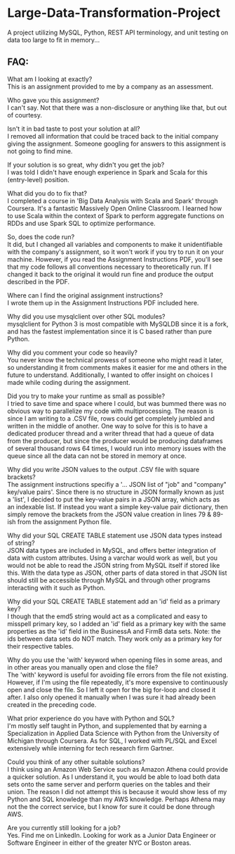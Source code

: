 # Large-Data-Transformation-Project
A project utilizing MySQL, Python, REST API terminology, and unit testing on data too large to fit in memory...

## FAQ:


What am I looking at exactly?  
This is an assignment provided to me by a company as an assessment. 

Who gave you this assignment?  
I can't say. Not that there was a non-disclosure or anything like that, but out of courtesy.

Isn't it in bad taste to post your solution at all?  
I removed all information that could be traced back to the initial company giving the assignment. Someone googling
for answers to this assignment is not going to find mine.

If your solution is so great, why didn't you get the job?  
I was told I didn't have enough experience in Spark and Scala for this (entry-level) position.

What did you do to fix that?  
I completed a course in 'Big Data Analysis with Scala and Spark' through Coursera. It's a fantastic Massively
Open Online Classroom. I learned how to use Scala within the context of Spark to perform aggregate functions
on RDDs and use Spark SQL to optimize performance.

So, does the code run?  
It did, but I changed all variables and components to make it unidentifiable with the company's assignment, so it
won't work if you try to run it on your machine. However, if you read the Assignment Instructions PDF, you'll see
that my code follows all conventions necessary to theoretically run. If I changed it back to the original it would
run fine and produce the output described in the PDF.

Where can I find the original assignment instructions?  
I wrote them up in the Assignment Instructions PDF included here.

Why did you use mysqlclient over other SQL modules?  
mysqlclient for Python 3 is most compatible with MySQLDB since it is a fork, and
has the fastest implementation since it is C based rather than pure Python.

Why did you comment your code so heavily?  
You never know the technical prowess of someone who might read it later, so
understanding it from comments makes it easier for me and others in the future
to understand. Additionally, I wanted to offer insight on choices I made while
coding during the assignment.

Did you try to make your runtime as small as possible?  
I tried to save time and space where I could, but was bummed there was no
obvious way to parallelize my code with multiprocessing. The reason is since
I am writing to a .CSV file, rows could get completely jumbled and written
in the middle of another. One way to solve for this is to have a dedicated
producer thread and a writer thread that had a queue of data from the producer,
but since the producer would be producing dataframes of several thousand 
rows 64 times, I would run into memory issues with the queue since all the data
can not be stored in memory at once.

Why did you write JSON values to the output .CSV file with square brackets?  
The assignment instructions specifiy a '... JSON list of "job" and "company" 
key/value pairs'. Since there is no structure in JSON formally known as just
a 'list', I decided to put the key-value pairs in a JSON array, which acts as
an indexable list. If instead you want a simple key-value pair dictionary,
then simply remove the brackets from the JSON value creation in lines 79 & 89-ish
from the assignment Python file.

Why did your SQL CREATE TABLE statement use JSON data types instead of string?  
JSON data types are included in MySQL, and offers better integration of data
with custom attributes. Using a varchar would work as well, but you would not
be able to read the JSON string from MySQL itself if stored like this. With
the data type as JSON, other parts of data stored in that JSON list should still
be accessible through MySQL and through other programs interacting with it such
as Python.

Why did your SQL CREATE TABLE statement add an 'id' field as a primary key?  
I though that the emd5 string would act as a complicated and easy to misspell
primary key, so I added an 'id' field as a primary key with the same properties
as the 'id' field in the BusinessA and FirmB data sets. Note: the ids between
data sets do NOT match. They work only as a primary key for their respective
tables.

Why do you use the 'with' keyword when opening files in some areas, and in
other areas you manually open and close the file?  
The 'with' keyword is useful for avoiding file errors from the file not 
existing. However, if I'm using the file repeatedly, it's more expensive to
continuously open and close the file. So I left it open for the big for-loop
and closed it after. I also only opened it manually when I was sure it had
already been created in the preceding code.

What prior experience do you have with Python and SQL?  
I'm mostly self taught in Python, and supplemented that by earning a
Specialization in Applied Data Science with Python from the University of
Michigan through Coursera. As for SQL, I worked with PL/SQL and Excel
extensively while interning for tech research firm Gartner.


Could you think of any other suitable solutions?  
I think using an Amazon Web Service such as Amazon Athena could provide a
quicker solution. As I understand it, you would be able to load both data sets
onto the same server and perform queries on the tables and their union. The 
reason I did not attempt this is because it would show less of my Python and SQL
knowledge than my AWS knowledge. Perhaps Athena may not the the correct service,
but I know for sure it could be done through AWS.

Are you currently still looking for a job?  
Yes. Find me on LinkedIn. Looking for work as a Junior Data Engineer or Software Engineer in
either of the greater NYC or Boston areas.  
